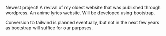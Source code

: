 Newest project! A revival of my oldest website that was published through wordpress. An anime lyrics website. Will be developed using bootstrap. 

Conversion to tailwind is planned eventually, but not in the next few years as bootstrap will suffice for our purposes. 
